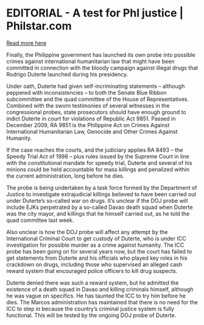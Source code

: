 # EDITORIAL - A test for Phl justice | Philstar.com

[Read more here](https://www.philstar.com/opinion/2024/11/19/2401296/editorial-test-phl-justice)

Finally, the Philippine government has launched its own probe into possible crimes against international humanitarian law that might have been committed in connection with the bloody campaign against illegal drugs that Rodrigo Duterte launched during his presidency.

Under oath, Duterte had given self-incriminating statements – although peppered with inconsistencies – to both the Senate Blue Ribbon subcommittee and the quad committee of the House of Representatives. Combined with the sworn testimonies of several witnesses in the congressional probes, state prosecutors should have enough ground to indict Duterte in court for violations of Republic Act 9851. Passed in December 2009, RA 9851 is the Philippine Act on Crimes Against International Humanitarian Law, Genocide and Other Crimes Against Humanity.

If the case reaches the courts, and the judiciary applies RA 8493 – the Speedy Trial Act of 1998 – plus rules issued by the Supreme Court in line with the constitutional mandate for speedy trial, Duterte and several of his minions could be held accountable for mass killings and penalized within the current administration, long before he dies.

The probe is being undertaken by a task force formed by the Department of Justice to investigate extrajudicial killings believed to have been carried out under Duterte’s so-called war on drugs. It’s unclear if the DOJ probe will include EJKs perpetrated by a so-called Davao death squad when Duterte was the city mayor, and killings that he himself carried out, as he told the quad committee last week.

Also unclear is how the DOJ probe will affect any attempt by the International Criminal Court to get custody of Duterte, who is under ICC investigation for possible murder as a crime against humanity. The ICC probe has been going on for several years now, but the court has failed to get statements from Duterte and his officials who played key roles in his crackdown on drugs, including those who supervised an alleged cash reward system that encouraged police officers to kill drug suspects.

Duterte denied there was such a reward system, but he admitted the existence of a death squad in Davao and killing criminals himself, although he was vague on specifics. He has taunted the ICC to try him before he dies. The Marcos administration has maintained that there is no need for the ICC to step in because the country’s criminal justice system is fully functional. This will be tested by the ongoing DOJ probe of Duterte.